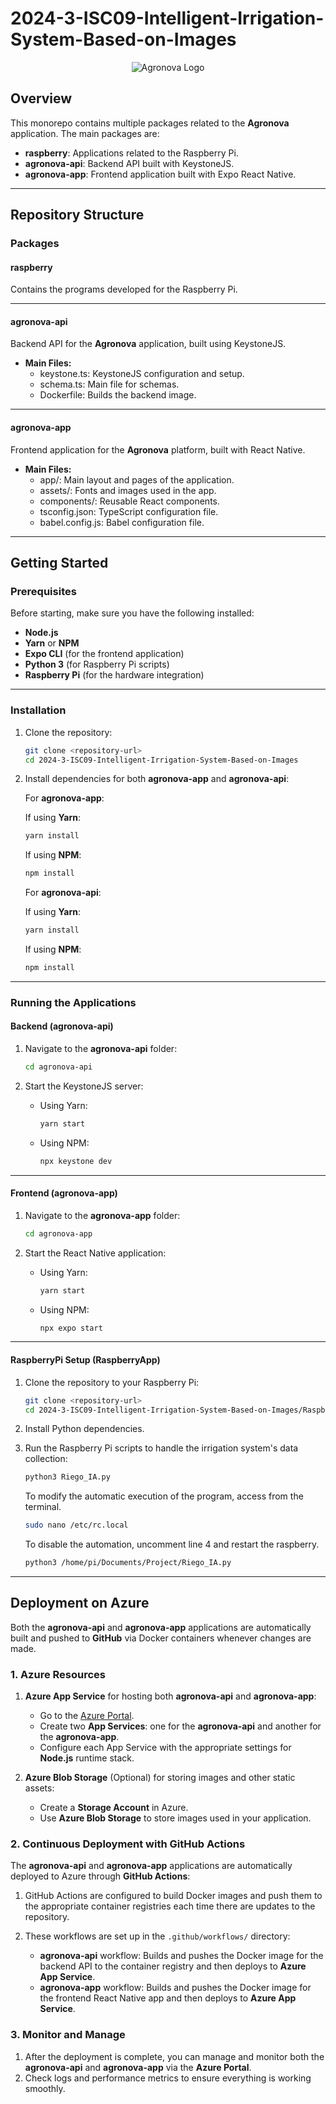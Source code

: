# **2024-3-ISC09-Intelligent-Irrigation-System-Based-on-Images**

<p align="center">
  <img src="./agronova-app/assets/images/logo.png" alt="Agronova Logo" />
</p>

## **Overview**

This monorepo contains multiple packages related to the **Agronova** application. The main packages are:

- **raspberry**: Applications related to the Raspberry Pi.
- **agronova-api**: Backend API built with KeystoneJS.
- **agronova-app**: Frontend application built with Expo React Native.

---

## **Repository Structure**

### **Packages**

#### **raspberry**

Contains the programs developed for the Raspberry Pi.

---

#### **agronova-api**

Backend API for the **Agronova** application, built using KeystoneJS.

- **Main Files:**
  - keystone.ts: KeystoneJS configuration and setup.
  - schema.ts: Main file for schemas.
  - Dockerfile: Builds the backend image.

---

#### **agronova-app**

Frontend application for the **Agronova** platform, built with React Native.

- **Main Files:**
  - app/: Main layout and pages of the application.
  - assets/: Fonts and images used in the app.
  - components/: Reusable React components.
  - tsconfig.json: TypeScript configuration file.
  - babel.config.js: Babel configuration file.

---

## **Getting Started**

### **Prerequisites**

Before starting, make sure you have the following installed:

- **Node.js**
- **Yarn** or **NPM**
- **Expo CLI** (for the frontend application)
- **Python 3** (for Raspberry Pi scripts)
- **Raspberry Pi** (for the hardware integration)

---

### **Installation**

1. Clone the repository:

    ```sh
    git clone <repository-url>
    cd 2024-3-ISC09-Intelligent-Irrigation-System-Based-on-Images
    ```

2. Install dependencies for both **agronova-app** and **agronova-api**:

   For **agronova-app**:

   If using **Yarn**:

    ```sh
    yarn install
    ```

   If using **NPM**:

    ```sh
    npm install
    ```

   For **agronova-api**:

   If using **Yarn**:

    ```sh
    yarn install
    ```

   If using **NPM**:

    ```sh
    npm install
    ```

---

### **Running the Applications**

#### **Backend (agronova-api)**

1. Navigate to the **agronova-api** folder:

    ```sh
    cd agronova-api
    ```

2. Start the KeystoneJS server:

    - Using Yarn:
      
      ```sh
      yarn start
      ```

    - Using NPM:
      
      ```sh
      npx keystone dev
      ```

---

#### **Frontend (agronova-app)**

1. Navigate to the **agronova-app** folder:

    ```sh
    cd agronova-app
    ```

2. Start the React Native application:

    - Using Yarn:
      
      ```sh
      yarn start
      ```

    - Using NPM:
      
      ```sh
      npx expo start
      ```

---

#### **RaspberryPi Setup (RaspberryApp)**

1. Clone the repository to your Raspberry Pi:

    ```sh
    git clone <repository-url>
    cd 2024-3-ISC09-Intelligent-Irrigation-System-Based-on-Images/RaspberryApp
    ```

2. Install Python dependencies.

3. Run the Raspberry Pi scripts to handle the irrigation system's data collection:

    ```sh
    python3 Riego_IA.py
    ```
    To modify the automatic execution of the program, access from the terminal. 
    ```sh
    sudo nano /etc/rc.local
    ```
    To disable the automation, uncomment line 4 and restart the raspberry.
    ```sh
    python3 /home/pi/Documents/Project/Riego_IA.py 
    ```
---

## **Deployment on Azure**

Both the **agronova-api** and **agronova-app** applications are automatically built and pushed to **GitHub** via Docker containers whenever changes are made.

### **1. Azure Resources**

1. **Azure App Service** for hosting both **agronova-api** and **agronova-app**:
   - Go to the [Azure Portal](https://portal.azure.com).
   - Create two **App Services**: one for the **agronova-api** and another for the **agronova-app**.
   - Configure each App Service with the appropriate settings for **Node.js** runtime stack.

2. **Azure Blob Storage** (Optional) for storing images and other static assets:
   - Create a **Storage Account** in Azure.
   - Use **Azure Blob Storage** to store images used in your application.

### **2. Continuous Deployment with GitHub Actions**

The **agronova-api** and **agronova-app** applications are automatically deployed to Azure through **GitHub Actions**:

1. GitHub Actions are configured to build Docker images and push them to the appropriate container registries each time there are updates to the repository.

2. These workflows are set up in the `.github/workflows/` directory:
   - **agronova-api** workflow: Builds and pushes the Docker image for the backend API to the container registry and then deploys to **Azure App Service**.
   - **agronova-app** workflow: Builds and pushes the Docker image for the frontend React Native app and then deploys to **Azure App Service**.

### **3. Monitor and Manage**

1. After the deployment is complete, you can manage and monitor both the **agronova-api** and **agronova-app** via the **Azure Portal**.
2. Check logs and performance metrics to ensure everything is working smoothly.


